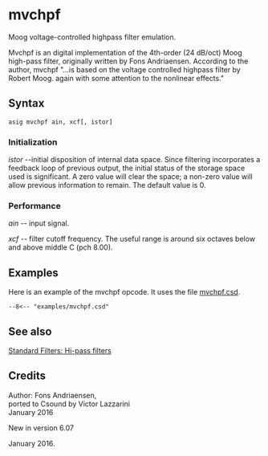 <!--
id:mvchpf
category:Signal Modifiers:Standard Filters:Resonant
-->
# mvchpf
Moog voltage-controlled highpass filter emulation.

Mvchpf is an digital implementation of the 4th-order (24 dB/oct)  Moog high-pass filter, originally written by Fons Andriaensen. According to the author, mvchpf "...is based on the voltage controlled highpass filter by Robert Moog. again with some attention to the nonlinear effects."

## Syntax
``` csound-orc
asig mvchpf ain, xcf[, istor]
```

### Initialization

_istor_ --initial disposition of internal data space. Since filtering incorporates a feedback loop of previous output, the initial status of the storage space used is significant.  A zero value will clear the space; a non-zero value will allow previous information to remain. The default value is 0.

### Performance

_ain_ -- input signal.

_xcf_ -- filter
cutoff frequency. The useful range is around six octaves below and above middle C (pch 8.00).

## Examples

Here is an example of the mvchpf opcode. It uses the file [mvchpf.csd](../../examples/mvchpf.csd).

``` csound-csd title="Example of the mvchpf opcode." linenums="1"
--8<-- "examples/mvchpf.csd"
```

## See also

[Standard Filters: Hi-pass filters](../../sigmod/standard)

## Credits

Author: Fons Andriaensen, <br>
ported to Csound by Victor Lazzarini<br>
January 2016<br>

New in version 6.07

January 2016.
